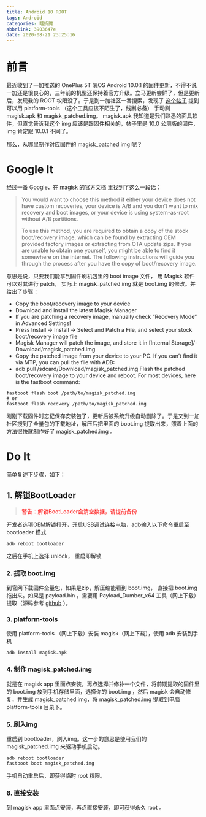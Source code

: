 ```yaml
---
title: Android 10 ROOT
tags: Android
categories: 瞎折腾
abbrlink: 3903647e
date: 2020-08-21 23:25:16
---
```



# 前言

最近收到了一加推送的 OnePlus 5T 氢OS Android 10.0.1 的固件更新，不得不说一加还是很良心的，三年前的机型还保持着官方升级。立马更新尝鲜了，但是更新后，发现我的 ROOT 权限没了。于是到一加社区一番搜索，发现了 [这个帖子](https://www.oneplusbbs.com/forum.php?mod=viewthread&tid=5398217) 提到可以用 platform-tools （这个工具应该不陌生了，线刷必备） 手动刷 magisk.apk 和 magisk_patched.img。 magisk.apk 我知道是我们熟悉的面具软件，但直觉告诉我这个 img 应该是跟固件相关的，帖子里是 10.0 公测版的固件，img 肯定跟 10.0.1 不同了。

那么，从哪里制作对应固件的 magisk_patched.img 呢？

<!-- more -->

# Google It

经过一番 Google，在 [magisk 的官方文档](https://topjohnwu.github.io/Magisk/install.html) 里找到了这么一段话：

> You would want to choose this method if either your device does not have custom recoveries, your device is A/B and you don’t want to mix recovery and boot images, or your device is using system-as-root without A/B partitions.
>
> To use this method, you are required to obtain a copy of the stock boot/recovery image, which can be found by extracting OEM provided factory images or extracting from OTA update zips. If you are unable to obtain one yourself, you might be able to find it somewhere on the internet. The following instructions will guide you through the process after you have the copy of boot/recovery image.

意思是说，只要我们能拿到固件刷机包里的 boot image 文件， 用 Magisk 软件可以对其进行 patch， 实际上 magisk_patched.img 就是 boot.img 的修改。并给出了步骤：

- Copy the boot/recovery image to your device
- Download and install the latest Magisk Manager
- If you are patching a recovery image, manually check “Recovery Mode” in Advanced Settings!
- Press Install → Install → Select and Patch a File, and select your stock boot/recovery image file
- Magisk Manager will patch the image, and store it in [Internal Storage]/- Download/magisk_patched.img
- Copy the patched image from your device to your PC. If you can’t find it via MTP, you can pull the file with ADB:
- adb pull /sdcard/Download/magisk_patched.img
Flash the patched boot/recovery image to your device and reboot. For most devices, here is the fastboot command:
```
fastboot flash boot /path/to/magisk_patched.img
# or
fastboot flash recovery /path/to/magisk_patched.img
```

刚刚下载固件时忘记保存安装包了，更新后被系统升级自动删除了。于是又到一加社区搜到了全量包的下载地址，解压后把里面的 boot.img 提取出来，照着上面的方法很快就制作好了 magisk_patched.img 。


# Do It

简单复述下步骤，如下：

## 1. 解锁BootLoader

>  <font color='red'>警告：解锁BootLoader会清空数据，请提前备份 </font>

开发者选项OEM解锁打开，开启USB调试连接电脑，adb输入以下命令重启至 bootloader 模式

```
adb reboot bootloader
```

之后在手机上选择 unlock， 重启即解锁

### 2. 提取 boot.img

到官网下载固件全量包，如果是zip，解压缩能看到 boot.img， 直接把 boot.img 拖出来。如果是 payload.bin ，需要用 Payload_Dumber_x64 工具（网上下载）提取（源码参考 [github](https://gist.github.com/ius/42bd02a5df2226633a342ab7a9c60f15) ）。

### 3. platform-tools

使用 platform-tools （网上下载）安装 magisk（网上下载），使用 adb 安装到手机

```
adb install magisk.apk
```

### 4. 制作 magisk_patched.img

就是在 magisk app 里面点安装，再点选择并修补一个文件，将前期提取的固件里的 boot.img 放到手机存储里面，选择你的 boot.img ，然后 magisk 会自动修复，并生成 magisk_patched.img，将 magisk_patched.img 提取到电脑 platform-tools 目录下。

### 5. 刷入img

重启到 bootloader，刷入img。这一步的意思是使用我们的 magisk_patched.img 来驱动手机启动。

```
adb reboot bootloader
fastboot boot magisk_patched.img
```

手机自动重启后，即获得临时 root 权限。

### 6. 直接安装

到 magisk app 里面点安装，再点直接安装，即可获得永久 root 。
